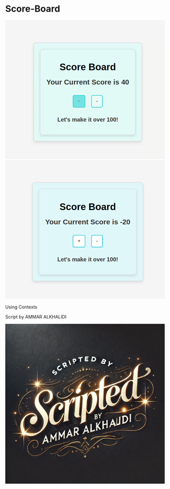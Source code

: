 # Score-Board


![](https://github.com/Ammar-Alkhalidi/Score-Board/blob/main/Screencastfrom2025-01-0716-05-30-ezgif.com-speed.gif)
![](https://github.com/Ammar-Alkhalidi/Score-Board/blob/main/Screenshot%20from%202025-01-07%2016-05-55.png?raw=true)




Using Contexts

Script by AMMAR ALKHALIDI

![Screnshoot](https://github.com/Ammar-Alkhalidi/Todo-List-React/blob/main/scripted%20by%20AMMAR.webp)
